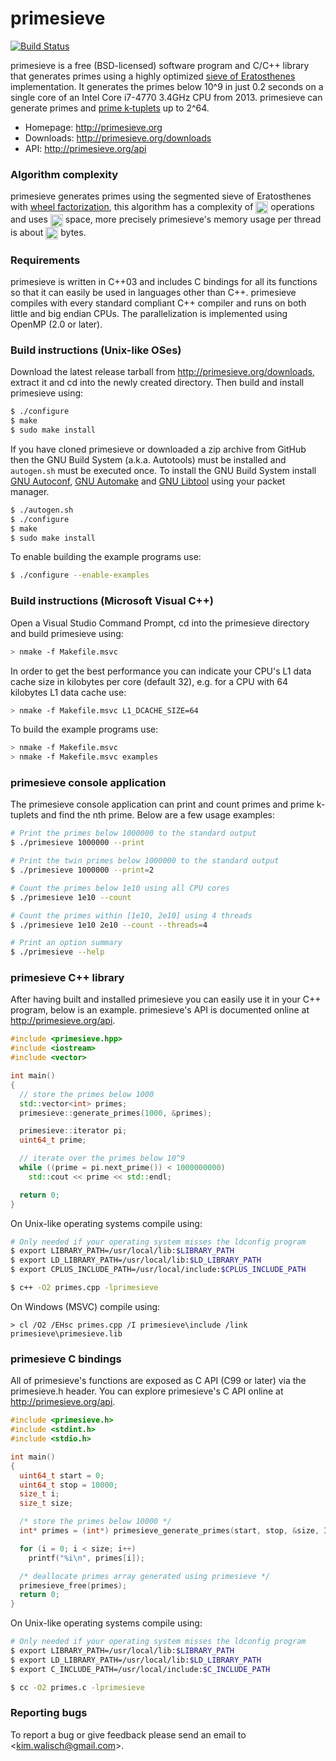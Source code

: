primesieve
==========
[![Build Status](https://travis-ci.org/kimwalisch/primesieve.svg)](https://travis-ci.org/kimwalisch/primesieve)

primesieve is a free (BSD-licensed) software program and C/C++
library that generates primes using a highly optimized
[sieve of Eratosthenes](http://en.wikipedia.org/wiki/Sieve_of_Eratosthenes)
implementation. It generates the primes below 10^9 in just 0.2 seconds
on a single core of an Intel Core i7-4770 3.4GHz CPU from 2013.
primesieve can generate primes and
[prime&#160;k&#8209;tuplets](http://en.wikipedia.org/wiki/Prime_k-tuple)
up to 2^64.

* Homepage: http://primesieve.org
* Downloads: http://primesieve.org/downloads
* API: http://primesieve.org/api

### Algorithm complexity

primesieve generates primes using the segmented sieve of Eratosthenes with
[wheel factorization](http://en.wikipedia.org/wiki/Wheel_factorization),
this algorithm has a complexity of
<img src="http://primesieve.org/images/Onloglogn.svg" height="20" align="absmiddle"/>
operations and uses
<img src="http://primesieve.org/images/Osqrtn.svg" height="20" align="absmiddle"/>
space, more precisely primesieve's memory usage per thread is about
<img src="http://primesieve.org/images/primesieve_memory_usage.svg" height="20" align="absmiddle"/>
bytes.

### Requirements

primesieve is written in C++03 and includes C bindings for all its
functions so that it can easily be used in languages other than C++.
primesieve compiles with every standard compliant C++ compiler and
runs on both little and big endian CPUs. The parallelization is
implemented using OpenMP (2.0 or later).

### Build instructions (Unix-like OSes)

Download the latest release tarball from
http://primesieve.org/downloads, extract it and cd into the newly
created directory. Then build and install primesieve using:

```sh
$ ./configure
$ make
$ sudo make install
```

If you have cloned primesieve or downloaded a zip archive from GitHub
then the GNU Build System (a.k.a. Autotools) must be installed and
```autogen.sh``` must be executed once. To install the GNU Build
System install
[GNU&#160;Autoconf](http://www.gnu.org/software/autoconf/),
[GNU&#160;Automake](http://www.gnu.org/software/automake/) and
[GNU&#160;Libtool](http://www.gnu.org/software/libtool/)
using your packet manager.

```sh
$ ./autogen.sh
$ ./configure
$ make
$ sudo make install
```

To enable building the example programs use:
```sh
$ ./configure --enable-examples
```

### Build instructions (Microsoft Visual C++)

Open a Visual Studio Command Prompt, cd into the primesieve directory
and build primesieve using:

```sh
> nmake -f Makefile.msvc
```

In order to get the best performance you can indicate your CPU's L1
data cache size in kilobytes per core (default 32), e.g. for a CPU
with 64 kilobytes L1 data cache use:

```sh
> nmake -f Makefile.msvc L1_DCACHE_SIZE=64
```

To build the example programs use:
```sh
> nmake -f Makefile.msvc
> nmake -f Makefile.msvc examples
```

### primesieve console application

The primesieve console application can print and count primes and
prime k-tuplets and find the nth prime. Below are a few usage
examples:

```sh
# Print the primes below 1000000 to the standard output
$ ./primesieve 1000000 --print

# Print the twin primes below 1000000 to the standard output
$ ./primesieve 1000000 --print=2

# Count the primes below 1e10 using all CPU cores
$ ./primesieve 1e10 --count

# Count the primes within [1e10, 2e10] using 4 threads
$ ./primesieve 1e10 2e10 --count --threads=4

# Print an option summary
$ ./primesieve --help
```

### primesieve C++ library

After having built and installed primesieve you can easily use it in
your C++ program, below is an example. primesieve's API is documented
online at http://primesieve.org/api.

```C++
#include <primesieve.hpp>
#include <iostream>
#include <vector>

int main()
{
  // store the primes below 1000
  std::vector<int> primes;
  primesieve::generate_primes(1000, &primes);

  primesieve::iterator pi;
  uint64_t prime;

  // iterate over the primes below 10^9
  while ((prime = pi.next_prime()) < 1000000000)
    std::cout << prime << std::endl;

  return 0;
}
```

On Unix-like operating systems compile using:
```sh
# Only needed if your operating system misses the ldconfig program
$ export LIBRARY_PATH=/usr/local/lib:$LIBRARY_PATH
$ export LD_LIBRARY_PATH=/usr/local/lib:$LD_LIBRARY_PATH
$ export CPLUS_INCLUDE_PATH=/usr/local/include:$CPLUS_INCLUDE_PATH

$ c++ -O2 primes.cpp -lprimesieve
```

On Windows (MSVC) compile using:
```
> cl /O2 /EHsc primes.cpp /I primesieve\include /link primesieve\primesieve.lib
```

### primesieve C bindings

All of primesieve's functions are exposed as C API (C99 or later) via
the primesieve.h header. You can explore primesieve's C API online
at http://primesieve.org/api.

```C
#include <primesieve.h>
#include <stdint.h>
#include <stdio.h>

int main()
{
  uint64_t start = 0;
  uint64_t stop = 10000;
  size_t i;
  size_t size;

  /* store the primes below 10000 */
  int* primes = (int*) primesieve_generate_primes(start, stop, &size, INT_PRIMES);

  for (i = 0; i < size; i++)
    printf("%i\n", primes[i]);

  /* deallocate primes array generated using primesieve */
  primesieve_free(primes);
  return 0;
}
```

On Unix-like operating systems compile using:
```sh
# Only needed if your operating system misses the ldconfig program
$ export LIBRARY_PATH=/usr/local/lib:$LIBRARY_PATH
$ export LD_LIBRARY_PATH=/usr/local/lib:$LD_LIBRARY_PATH
$ export C_INCLUDE_PATH=/usr/local/include:$C_INCLUDE_PATH

$ cc -O2 primes.c -lprimesieve
```

### Reporting bugs

To report a bug or give feedback please send an email to
<<kim.walisch@gmail.com>>.
